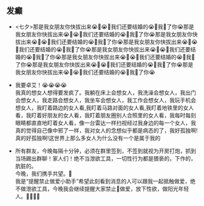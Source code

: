 ## 发癫

- <七夕>那是我女朋友你快拔出来😭👊😭👊我们还要结婚的😭👊我🦈了你😭那是我女朋友你快拔出来😭👊😭👊我们还要结婚的😭👊我🦈了你😭那是我女朋友你快拔出来😭👊😭👊我们还要结婚的😭👊我🦈了你😭那是我女朋友你快拔出来😭👊😭👊我们还要结婚的😭👊我🦈了你😭那是我女朋友你快拔出来😭👊😭👊我们还要结婚的😭👊我🦈了你😭那是我女朋友你快拔出来😭👊😭👊我们还要结婚的😭👊我🦈了你😭那是我女朋友你快拔出来😭👊😭👊我们还要结婚的😭👊我🦈了你😭那是我女朋友你快拔出来😭👊😭👊我们还要结婚的😭👊我🦈了你😭


- 我要卓艾！😭😭😭😭  
我真的想女人想得要发疯了。我躺在床上会想女人，我洗澡会想女人，我出门会想女人，我走路会想女人，我坐车会想女人，我工作会想女人，我玩手机会想女人，我盯着路边的女人看,我盯着马路对面的女人看,我盯着地铁里的女人看，我盯着好朋友的女人看，我盯着朋友圈别人合照里的女人看，我每时每刻眼睛都直直地盯着女人看，像一台雷达一样扫视经过我身边的每一个女人，我真的觉得自己像中邪了一样，我对女人的念想似乎都是病态的了，我好孤独啊!真的好孤独啊!这世界上那么多女人为什么没有一个是属于我的


- 所有群友，今晚每隔十分钟，必须在群里签到，不签到就视为开房打炮，抓到当场踢出群聊！家人们！绝不当泄欲工具，一切性行为都是猥亵的，下作的，肮脏的。  
今晚，我们携手共望。🤝  
我是“提醒禁止做爱小助手”希望此刻看到消息的人可以跟我一起抵触做爱，绝不做泄欲工具，今晚我会继续提醒大家禁止🙅‍做爱，放下性欲，做阳光年轻人。😤😤😤😤  
